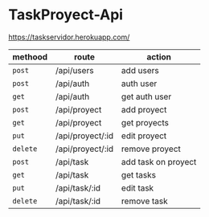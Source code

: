 # TaskProyect-Api
https://taskservidor.herokuapp.com/

| methood | route | action |
| --- | --- | --- |
| `post` | /api/users | add users|
| `post` | /api/auth | auth user |
| `get` | /api/auth | get auth user|
| `post` | /api/proyect | add proyect |
| `get` | /api/proyect | get proyects |
| `put` | /api/proyect/:id | edit proyect |
| `delete` | /api/proyect/:id | remove proyect |
| `post` | /api/task | add task on proyect |
| `get` | /api/task | get tasks |
| `put` | /api/task/:id | edit task |
| `delete` | /api/task/:id | remove task |

```

```
